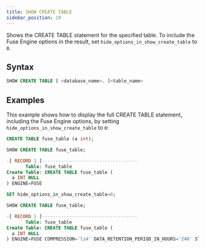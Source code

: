 ```yaml
---
title: SHOW CREATE TABLE
sidebar_position: 10
---
```


Shows the CREATE TABLE statement for the specified table. To include the Fuse Engine options in the result, set `hide_options_in_show_create_table` to `0`.

## Syntax

```sql
SHOW CREATE TABLE [ <database_name>. ]<table_name>
```

## Examples

This example shows how to display the full CREATE TABLE statement, including the Fuse Engine options, by setting `hide_options_in_show_create_table` to `0`:

```sql
CREATE TABLE fuse_table (a int);

SHOW CREATE TABLE fuse_table;

-[ RECORD 1 ]-----------------------------------
       Table: fuse_table
Create Table: CREATE TABLE fuse_table (
  a INT NULL
) ENGINE=FUSE

SET hide_options_in_show_create_table=0;

SHOW CREATE TABLE fuse_table;

-[ RECORD 1 ]-----------------------------------
       Table: fuse_table
Create Table: CREATE TABLE fuse_table (
  a INT NULL
) ENGINE=FUSE COMPRESSION='lz4' DATA_RETENTION_PERIOD_IN_HOURS='240' STORAGE_FORMAT='native'
```
